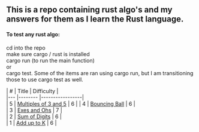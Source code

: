 ## This is a repo containing rust algo's and my answers for them as I learn the Rust language.

#### To test any rust algo:

cd into the repo  
make sure cargo / rust is installed  
cargo run (to run the main function)  
or  
cargo test. Some of the items are ran using cargo run, but I am transitioning those to use cargo test as well. 

|   #	|   Title	|    Difficulty 	|   
|---	|--------	|-----------------|\
| 5   | [Multiples of 3 and 5](https://github.com/eathren/rust-algos/tree/master/multiples-of-3-or-5) | 6 |
|   4 |    [Bouncing Ball](https://github.com/eathren/rust-algos/tree/master/bouncing-balls)    	|       6    	|        	
|   3	|     [Exes and Ohs](https://github.com/eathren/rust-algos/tree/master/exes-and-ohs)   	|      7     	|  
|   2	|    [Sum of Digits](https://github.com/eathren/rust-algos/tree/master/sum-of-digits)    	|     6      	|        	
|   1	|     [Add up to K](https://github.com/eathren/rust-algos/tree/master/add-up-to-k)   	|         6     	|   	
